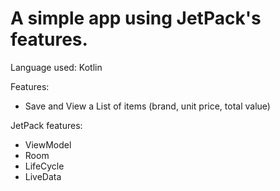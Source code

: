 # A simple app using JetPack's features. 

Language used: Kotlin

Features:

* Save and View a List of items (brand, unit price, total value)

JetPack features:
* ViewModel
* Room
* LifeCycle
* LiveData
